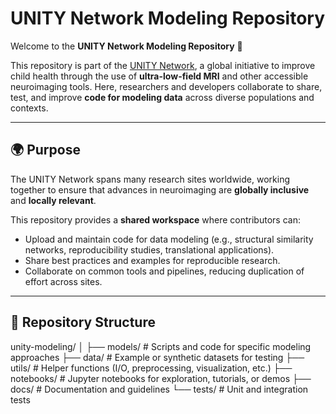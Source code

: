 # UNITY Network Modeling Repository

Welcome to the **UNITY Network Modeling Repository** 👋  

This repository is part of the [UNITY Network](https://www.unity-mri.com/), a global initiative to improve child health through the use of **ultra-low-field MRI** and other accessible neuroimaging tools. Here, researchers and developers collaborate to share, test, and improve **code for modeling data** across diverse populations and contexts.

---

## 🌍 Purpose

The UNITY Network spans many research sites worldwide, working together to ensure that advances in neuroimaging are **globally inclusive** and **locally relevant**.  

This repository provides a **shared workspace** where contributors can:  
- Upload and maintain code for data modeling (e.g., structural similarity networks, reproducibility studies, translational applications).  
- Share best practices and examples for reproducible research.  
- Collaborate on common tools and pipelines, reducing duplication of effort across sites.  

---

## 📂 Repository Structure

unity-modeling/
│
├── models/         # Scripts and code for specific modeling approaches
├── data/           # Example or synthetic datasets for testing
├── utils/          # Helper functions (I/O, preprocessing, visualization, etc.)
├── notebooks/      # Jupyter notebooks for exploration, tutorials, or demos
├── docs/           # Documentation and guidelines
└── tests/          # Unit and integration tests
